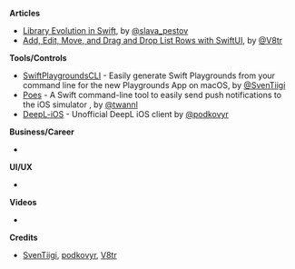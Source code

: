 
**Articles**

* [Library Evolution in Swift](https://swift.org/blog/library-evolution/), by [@slava_pestov](https://twitter.com/slava_pestov/)
* [Add, Edit, Move, and Drag and Drop List Rows with SwiftUI](https://www.vadimbulavin.com/add-edit-move-and-drag-and-drop-in-swiftui-list/), by [@V8tr](https://twitter.com/V8tr)

**Tools/Controls**

* [SwiftPlaygroundsCLI](https://github.com/SvenTiigi/SwiftPlaygroundsCLI) - Easily generate Swift Playgrounds from your command line for the new Playgrounds App on macOS, by [@SvenTiigi](https://twitter.com/SvenTiigi)
* [Poes](https://github.com/AvdLee/Poes) - A Swift command-line tool to easily send push notifications to the iOS simulator , by [@twannl](https://www.twitter.com/twannl)
* [DeepL-iOS](https://github.com/podkovyrin/deepl-ios) - Unofficial DeepL iOS client by [@podkovyr](http://twitter.com/podkovyr)

**Business/Career**

* 

**UI/UX**

* 

**Videos**

* 

**Credits**

* [SvenTiigi](https://github.com/SvenTiigi), [podkovyr](https://github.com/podkovyrin), [V8tr](https://github.com/V8tr)

